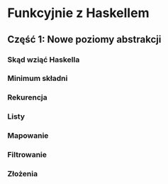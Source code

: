# Funkcyjnie z Haskellem
## Część 1: Nowe poziomy abstrakcji
### Skąd wziąć Haskella
### Minimum składni
### Rekurencja
### Listy
### Mapowanie
### Filtrowanie
### Złożenia
